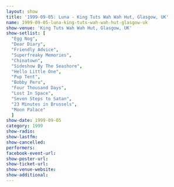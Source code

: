 ```yaml
---
layout: show
title: '1999-09-05: Luna - King Tuts Wah Wah Hut, Glasgow, UK'
name: 1999-09-05-luna-king-tuts-wah-wah-hut-glasgow-uk
show-venue: 'King Tuts Wah Wah Hut, Glasgow, UK'
show-setlist: [
  "Egg Nog",
  "Dear Diary",
  "Friendly Advice",
  "Superfreaky Memories",
  "Chinatown",
  "Sideshow By The Seashore",
  "Hello Little One",
  "Pup Tent",
  "Bobby Peru",
  "Four Thousand Days",
  "Lost In Space",
  "Seven Steps to Satan",
  "23 Minutes in Brussels",
  "Moon Palace"
  ]
show-date: 1999-09-05
category: 1999
show-radio: 
show-lastfm: 
show-cancelled: 
performers: 
facebook-event-url: 
show-poster-url: 
show-ticket-url: 
show-venue-website: 
show-additional: 
---
```


